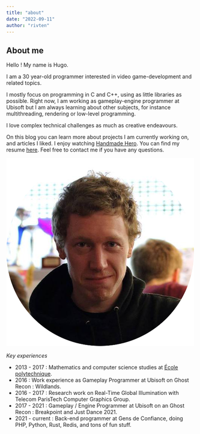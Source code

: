 ```yaml
---
title: "about"
date: "2022-09-11"
author: "rivten"
---
```


## About me

Hello ! My name is Hugo.

I am a 30 year-old programmer interested in video game-development and related topics.

I mostly focus on programming in C and C++, using as little libraries as possible.
Right now, I am working as gameplay-engine programmer at Ubisoft but I am always learning about other subjects, for instance multithreading, rendering or low-level programming.

I love complex technical challenges as much as creative endeavours.

On this blog you can learn more about projects I am currently working on, and articles I liked.
I enjoy watching [Handmade Hero](https://handmadehero.org).
You can find my resume [here](hugo_viala_resume.pdf).
Feel free to contact me if you have any questions.

![](hugo_circle.png)

*Key experiences*

* 2013 - 2017 : Mathematics and computer science studies at [École polytechnique](https://www.polytechnique.edu/en).
* 2016 : Work experience as Gameplay Programmer at Ubisoft on Ghost Recon : Wildlands.
* 2016 - 2017 : Research work on Real-Time Global Illumination with Telecom ParisTech Computer Graphics Group.
* 2017 - 2021 : Gameplay / Engine Programmer at Ubisoft on an Ghost Recon : Breakpoint and Just Dance 2021.
* 2021 - current : Back-end programmer at Gens de Confiance, doing PHP, Python, Rust, Redis, and tons of fun stuff.
